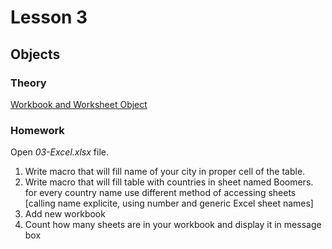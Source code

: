 # Lesson 3
## Objects

### Theory
[Workbook and Worksheet Object](https://www.excel-easy.com/vba/workbook-worksheet-object.html)

### Homework
Open *03-Excel.xlsx* file.
<ol>
<li>Write macro that will fill name of your city in proper cell of the table.</li>
<li>Write macro that will fill table with countries in sheet named Boomers. for every country name use different method of accessing sheets [calling name explicite, using number and generic Excel sheet names]</li>
<li>Add new workbook</li>
<li>Count how many sheets are in your workbook and display it in message box</li>
</ol>
